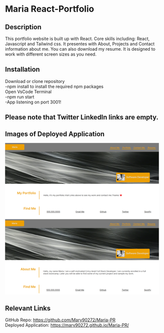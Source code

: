 # Maria React-Portfolio

## Description
 
 This portfolio website is built up with React. Core skills including: React, Javascript and Tailwind css. It presentes with About, Projects and Contact information about me. You can also download my resume. It is designed to work with different screen sizes as you need.

 ## Installation

Download or clone repository<br>
-npm install to install the required npm packages<br>
Open VsCode Terminal<br>
-npm run start<br>
-App listening on port 3001!<br>

## Please note that Twitter LinkedIn links are empty.


## Images of Deployed Application

![alt text](assets/images/newpage1.png)
![alt text](assets/images/newpage2.png)

## Relevant Links

GitHub Repo: https://github.com/Mary90272/Maria-PR
<br>
Deployed Application: https://mary90272.github.io/Maria-PR/

